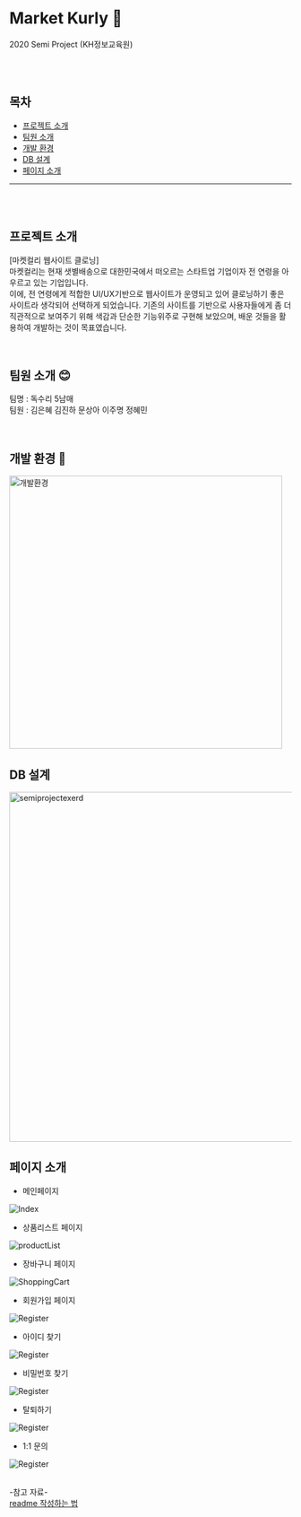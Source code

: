 # Market Kurly 🛒
2020 Semi Project (KH정보교육원)

<br/>
<br/>

## 목차
- <a href="#projectintro">프로젝트 소개</a>
- <a href="#team">팀원 소개</a>
- <a href="#settings">개발 환경</a>
- <a href="#db">DB 설계</a>
- <a href="#pageintro">페이지 소개</a>

-------------

<br/>
<br/>

## <a name="projectintro">프로젝트 소개</a>
[마켓컬리 웹사이트 클로닝]<br/>
마켓컬리는 현재 샛별배송으로 대한민국에서 떠오르는 스타트업 기업이자 전 연령을 아우르고 있는 기업입니다.<br/> 
이에, 전 연령에게 적합한 UI/UX기반으로 웹사이트가 운영되고 있어 클로닝하기 좋은 사이트라 생각되어 선택하게 되었습니다. 기존의 사이트를 기반으로 사용자들에게 좀 더 직관적으로 보여주기 위해 색감과 단순한 기능위주로 구현해 보았으며, 배운 것들을 활용하여 개발하는 것이 목표였습니다.

<br/>

## <a name="team">팀원 소개 😊</a>
팀명 : 독수리 5남매 <br/>
팀원 : 김은혜 김진하 문상아 이주명 정혜민

<br/>

## <a name="settings">개발 환경 🔧</a>
<img width="487" alt="개발환경" src="https://user-images.githubusercontent.com/51870028/92546447-8aba5800-f28d-11ea-8c79-db4b9cd01ba5.PNG">

<br/>

## <a name="db">DB 설계</a>
<img width="624" alt="semiprojectexerd" src="https://user-images.githubusercontent.com/51870028/92545488-3a41fb00-f28b-11ea-839f-79e188672071.png">

<br/>

## <a name="pageintro">페이지 소개</a>
- 메인페이지
<img alt="Index" src="https://user-images.githubusercontent.com/51870028/92546929-b5f17700-f28e-11ea-8864-7653684e25fa.png">

- 상품리스트 페이지
<img alt="productList" src="https://user-images.githubusercontent.com/51870028/92547242-6a8b9880-f28f-11ea-8625-edaedaa91f8b.png">

- 장바구니 페이지
<img alt="ShoppingCart" src="https://user-images.githubusercontent.com/51870028/92547397-c1916d80-f28f-11ea-9310-745188b23b4a.png">

- 회원가입 페이지
<img alt="Register" src="https://user-images.githubusercontent.com/66661653/92554617-babf2680-f2a0-11ea-9efe-0b39d715d964.png">

- 아이디 찾기
<img alt="Register" src="https://user-images.githubusercontent.com/66661653/92556542-2dca9c00-f2a5-11ea-8086-7ee2145a3500.png">

- 비밀번호 찾기
<img alt="Register" src="https://user-images.githubusercontent.com/66661653/92556607-5f436780-f2a5-11ea-9692-05a6dc39f538.png">

- 탈퇴하기
<img alt="Register" src="https://user-images.githubusercontent.com/66661653/92556787-be08e100-f2a5-11ea-97dd-ae94ffeba831.png">

- 1:1 문의 
<img alt="Register" src="https://user-images.githubusercontent.com/66661653/92556713-9580e700-f2a5-11ea-9aa3-6fc694290e3f.png">

<br/>
<br/>

-참고 자료- <br/>
<a href="https://m.blog.naver.com/jooeun0502/221956294941">readme 작성하는 법</a>
